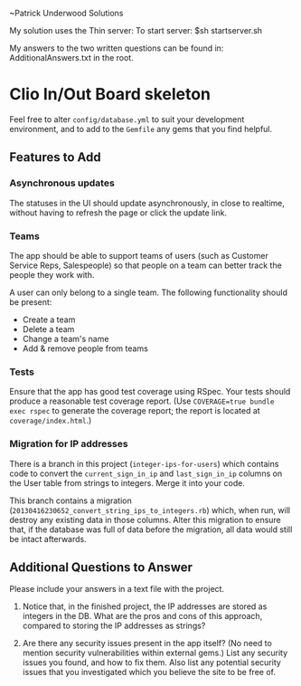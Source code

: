 ~Patrick Underwood Solutions

My solution uses the Thin server:
	To start server: $sh startserver.sh

My answers to the two written questions can be found in:
	AdditionalAnswers.txt in the root.


# Clio In/Out Board skeleton

Feel free to alter `config/database.yml` to suit your development
environment, and to add to the `Gemfile` any gems that you find helpful.

## Features to Add

### Asynchronous updates

The statuses in the UI should update asynchronously, in close to realtime,
without having to refresh the page or click the update link.

### Teams

The app should be able to support teams of users (such as Customer Service
Reps, Salespeople) so that people on a team can better track the people
they work with.

A user can only belong to a single team. The following functionality should
be present:

  * Create a team
  * Delete a team
  * Change a team's name
  * Add & remove people from teams

### Tests

Ensure that the app has good test coverage using RSpec. Your tests should
produce a reasonable test coverage report. (Use `COVERAGE=true bundle exec
rspec` to generate the coverage report; the report is located at
`coverage/index.html`.)

### Migration for IP addresses

There is a branch in this project (`integer-ips-for-users`) which contains
code to convert the `current_sign_in_ip` and `last_sign_in_ip` columns on
the User table from strings to integers. Merge it into your code.

This branch contains a migration
(`20130416230652_convert_string_ips_to_integers.rb`) which, when run, will
destroy any existing data in those columns. Alter this migration to ensure
that, if the database was full of data before the migration, all data would
still be intact afterwards.

## Additional Questions to Answer

Please include your answers in a text file with the project.

1. Notice that, in the finished project, the IP addresses are stored as
integers in the DB. What are the pros and cons of this approach, compared
to storing the IP addresses as strings?

2. Are there any security issues present in the app itself? (No need to
mention security vulnerabilities within external gems.) List any security
issues you found, and how to fix them. Also list any potential security
issues that you investigated which you believe the site to be free of.

